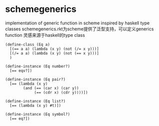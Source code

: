 # schemegenerics
implementation of generic function in scheme inspired by haskell type classes
schemegenerics.rkt为scheme提供了泛型支持，可以定义generics function
灵感来源于haskell的type class

```
(define-class (Eq a)
  [(== a a) (lambda (x y) (not (/= x y)))]
  [(/= a a) (lambda (x y) (not (== x y)))]
  )

(define-instance (Eq number?)
  [== eqv?])

(define-instance (Eq pair?)
  [== (lambda (x y)
        (and (== (car x) (car y))
             (== (cdr x) (cdr y))))])

(define-instance (Eq list?)
  [== (lambda (x y) #t)])

(define-instance (Eq symbol?)
  [== eq?])
```
